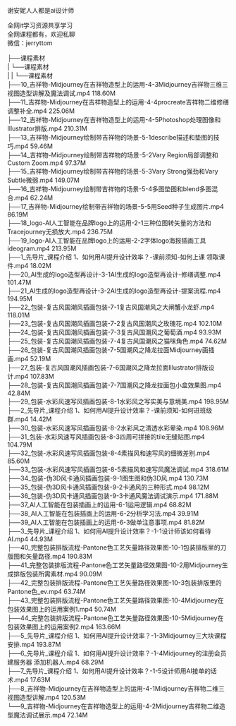 谢安妮人人都是ai设计师

全网it学习资源共享学习<br>全网课程都有，欢迎私聊<br>微信：jerryttom<br>

├──课程素材<br> | └──课程素材<br> | | └──课程素材<br> ├──10_吉祥物-Midjourney在吉祥物造型上的运用-4-3Midjourney吉祥物三维三视图造型讲解及魔法调试.mp4 118.60M<br> ├──11_吉祥物-Midjourney在吉祥物造型上的运用-4-4procreate吉祥物二维修缮调整补全.mp4 225.06M<br> ├──12_吉祥物-Midjourney在吉祥物造型上的运用-4-5Photoshop处理图像和Illustrator排版.mp4 210.31M<br> ├──13_吉祥物-Midjourney绘制带吉祥物的场景-5-1describe描述和垫图的技巧.mp4 59.46M<br> ├──14_吉祥物-Midjourney绘制带吉祥物的场景-5-2Vary Region局部调整和Custom Zoom.mp4 97.37M<br> ├──15_吉祥物-Midjourney绘制带吉祥物的场景-5-3Vary Strong强劲和Vary Subtle微弱.mp4 149.07M<br> ├──16_吉祥物-Midjourney绘制带吉祥物的场景-5-4多图垫图和blend多图混合.mp4 62.24M<br> ├──17_吉祥物-Midjourney绘制带吉祥物的场景-5-5用Seed种子生成图片.mp4 86.19M<br> ├──18_logo-AI人工智能在品牌logo上的运用-2-1三种位图转矢量的方法和Tracejourney无损放大.mp4 236.75M<br> ├──19_logo-AI人工智能在品牌logo上的运用-2-2字体logo海报插画工具ideogram.mp4 213.95M<br> ├──1_先导片_课程介绍 1、如何用AI提升设计效率？-课前须知-如何上课 领取课件.mp4 18.02M<br> ├──20_AI生成的logo造型再设计-3-1AI生成的logo造型再设计-修缮调整.mp4 101.47M<br> ├──21_AI生成的logo造型再设计-3-2AI生成的logo造型再设计-提案流程.mp4 194.95M<br> ├──22_包装-复古风国潮风插画包装-7-1复古风国潮风之大闸蟹小龙虾.mp4 118.01M<br> ├──23_包装-复古风国潮风插画包装-7-2复古风国潮风之玫瑰花.mp4 102.10M<br> ├──24_包装-复古风国潮风插画包装-7-3复古风国潮风之葡萄酒.mp4 93.93M<br> ├──25_包装-复古风国潮风插画包装-7-4复古风国潮风之猫咪角色.mp4 74.62M<br> ├──26_包装-复古风国潮风插画包装-7-5国潮风之降龙拉面Midjourney画插画.mp4 52.19M<br> ├──27_包装-复古风国潮风插画包装-7-6国潮风之降龙拉面Illustrator排版设计.mp4 107.83M<br> ├──28_包装-复古风国潮风插画包装-7-7国潮风之降龙拉面包小盒效果图.mp4 42.84M<br> ├──29_包装-水彩风速写风插画包装-8-1水彩风之写实美与意境美.mp4 198.95M<br> ├──2_先导片_课程介绍 1、如何用AI提升设计效率？-课前须知-如何进班级群.mp4 14.42M<br> ├──30_包装-水彩风速写风插画包装-8-2水彩风之清透水彩晕染.mp4 108.96M<br> ├──31_包装-水彩风速写风插画包装-8-3四周可拼接的tile无缝贴图.mp4 104.79M<br> ├──32_包装-水彩风速写风插画包装-8-4素描风和速写风的细微差别.mp4 85.60M<br> ├──33_包装-水彩风速写风插画包装-8-5素描风和速写风魔法调试.mp4 318.61M<br> ├──34_包装-伪3D风卡通风插画包装-9-1图生图和伪3D风.mp4 130.73M<br> ├──35_包装-伪3D风卡通风插画包装-9-2卡通风的三种形式.mp4 98.12M<br> ├──36_包装-伪3D风卡通风插画包装-9-3卡通风魔法调试演示.mp4 171.88M<br> ├──37_AI人工智能在包装插画上的运用-6-1运用逻辑.mp4 68.82M<br> ├──38_AI人工智能在包装插画上的运用-6-2分析学习法.mp4 39.91M<br> ├──39_AI人工智能在包装插画上的运用-6-3做单注意事项.mp4 81.82M<br> ├──3_先导片_课程介绍 1、如何用AI提升设计效率？-1-1设计师该如何看待AI.mp4 44.93M<br> ├──40_完整包装排版流程-Pantone色工艺矢量路径效果图-10-1包装排版里的刀版图和矢量路径.mp4 190.83M<br> ├──41_完整包装排版流程-Pantone色工艺矢量路径效果图-10-2用Midjourney生成排版包装所需素材.mp4 90.09M<br> ├──42_完整包装排版流程-Pantone色工艺矢量路径效果图-10-3包装排版里的Pantone色_ev.mp4 63.74M<br> ├──43_完整包装排版流程-Pantone色工艺矢量路径效果图-10-4Midjourney在包装效果图上的运用案例1.mp4 50.74M<br> ├──44_完整包装排版流程-Pantone色工艺矢量路径效果图-10-5Midjourney在包装效果图上的运用案例2.mp4 163.66M<br> ├──5_先导片_课程介绍 1、如何用AI提升设计效率？-1-3Midjourney三大块课程安排.mp4 193.87M<br> ├──6_先导片_课程介绍 1、如何用AI提升设计效率？-1-4Midjourney的注册会员 建服务器 添加机器人.mp4 68.29M<br> ├──7_先导片_课程介绍 1、如何用AI提升设计效率？-1-5设计师用AI接单的话术.mp4 17.63M<br> ├──8_吉祥物-Midjourney在吉祥物造型上的运用-4-1Midjourney吉祥物二维三视图造型讲解.mp4 120.53M<br> └──9_吉祥物-Midjourney在吉祥物造型上的运用-4-2Midjourney吉祥物二维造型魔法调试展示.mp4 72.14M